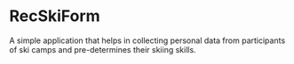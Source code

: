 # RecSkiForm
A simple application that helps in collecting personal data from participants of ski camps and pre-determines their skiing skills.
